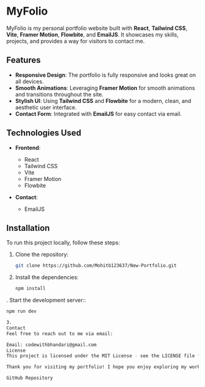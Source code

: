 # MyFolio

MyFolio is my personal portfolio website built with **React**, **Tailwind CSS**, **Vite**, **Framer Motion**, **Flowbite**, and **EmailJS**. It showcases my skills, projects, and provides a way for visitors to contact me.

## Features

- **Responsive Design**: The portfolio is fully responsive and looks great on all devices.
- **Smooth Animations**: Leveraging **Framer Motion** for smooth animations and transitions throughout the site.
- **Stylish UI**: Using **Tailwind CSS** and **Flowbite** for a modern, clean, and aesthetic user interface.
- **Contact Form**: Integrated with **EmailJS** for easy contact via email.

## Technologies Used

- **Frontend**: 
  - React
  - Tailwind CSS
  - Vite
  - Framer Motion
  - Flowbite

- **Contact**: 
  - EmailJS

## Installation

To run this project locally, follow these steps:

1. Clone the repository:
   ```bash
   git clone https://github.com/Mohitb123637/New-Portfolio.git
2. Install the dependencies:
   ```bash
   npm install
. Start the development server::
   ```bash
   npm run dev

3.
Contact
Feel free to reach out to me via email:

Email: codewithbhandari@gmail.com
License
This project is licensed under the MIT License - see the LICENSE file for details.

Thank you for visiting my portfolio! I hope you enjoy exploring my work and projects.

GitHub Repository
